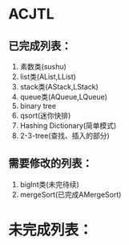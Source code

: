 # ACJTL

## 已完成列表：
1. 素数类(sushu)
2. list类(AList,LList)
3. stack类(AStack,LStack)
4. queue类(AQueue,LQueue)
5. binary tree
6. qsort(迷你快排)
7. Hashing Dictionary(简单模式)
8. 2-3-tree(查找、插入的部分)

## 需要修改的列表：
1. bigInt类(未完待续)
2. mergeSort(已完成AMergeSort)


# 未完成列表：
